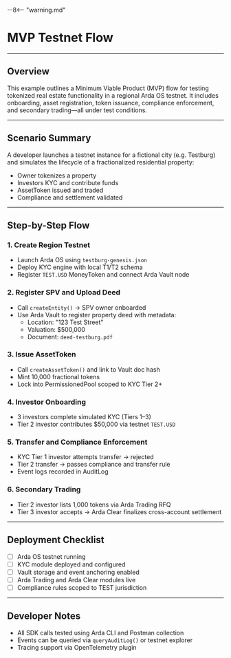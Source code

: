 --8<-- "warning.md"
# MVP Testnet Flow

---

## Overview

This example outlines a Minimum Viable Product (MVP) flow for testing tokenized real estate functionality in a regional Arda OS testnet. It includes onboarding, asset registration, token issuance, compliance enforcement, and secondary trading—all under test conditions.

---

## Scenario Summary

A developer launches a testnet instance for a fictional city (e.g. Testburg) and simulates the lifecycle of a fractionalized residential property:

- Owner tokenizes a property
- Investors KYC and contribute funds
- AssetToken issued and traded
- Compliance and settlement validated

---

## Step-by-Step Flow

### 1. **Create Region Testnet**
- Launch Arda OS using `testburg-genesis.json`
- Deploy KYC engine with local T1/T2 schema
- Register `TEST.USD` MoneyToken and connect Arda Vault node

### 2. **Register SPV and Upload Deed**
- Call `createEntity()` → SPV owner onboarded
- Use Arda Vault to register property deed with metadata:
  - Location: "123 Test Street"
  - Valuation: $500,000
  - Document: `deed-testburg.pdf`

### 3. **Issue AssetToken**
- Call `createAssetToken()` and link to Vault doc hash
- Mint 10,000 fractional tokens
- Lock into PermissionedPool scoped to KYC Tier 2+

### 4. **Investor Onboarding**
- 3 investors complete simulated KYC (Tiers 1–3)
- Tier 2 investor contributes $50,000 via testnet `TEST.USD`

### 5. **Transfer and Compliance Enforcement**
- KYC Tier 1 investor attempts transfer → rejected
- Tier 2 transfer → passes compliance and transfer rule
- Event logs recorded in AuditLog

### 6. **Secondary Trading**
- Tier 2 investor lists 1,000 tokens via Arda Trading RFQ
- Tier 3 investor accepts → Arda Clear finalizes cross-account settlement

---

## Deployment Checklist

- [ ] Arda OS testnet running
- [ ] KYC module deployed and configured
- [ ] Vault storage and event anchoring enabled
- [ ] Arda Trading and Arda Clear modules live
- [ ] Compliance rules scoped to TEST jurisdiction

---

## Developer Notes

- All SDK calls tested using Arda CLI and Postman collection
- Events can be queried via `queryAuditLog()` or testnet explorer
- Tracing support via OpenTelemetry plugin

